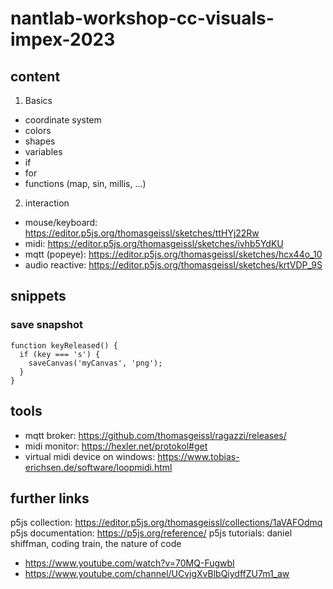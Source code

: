 # nantlab-workshop-cc-visuals-impex-2023
## content
1. Basics
* coordinate system
* colors
* shapes
* variables
* if
* for
* functions (map, sin, millis, ...)
2. interaction
* mouse/keyboard: https://editor.p5js.org/thomasgeissl/sketches/ttHYj22Rw
* midi: https://editor.p5js.org/thomasgeissl/sketches/ivhb5YdKU
* mqtt (popeye): https://editor.p5js.org/thomasgeissl/sketches/hcx44o_10
* audio reactive: https://editor.p5js.org/thomasgeissl/sketches/krtVDP_9S


## snippets
### save snapshot
```
function keyReleased() {
  if (key === 's') {
    saveCanvas('myCanvas', 'png');
  }
}
```

## tools
* mqtt broker: https://github.com/thomasgeissl/ragazzi/releases/
* midi monitor: https://hexler.net/protokol#get
* virtual midi device on windows: https://www.tobias-erichsen.de/software/loopmidi.html

## further links
p5js collection: https://editor.p5js.org/thomasgeissl/collections/1aVAFOdmq
p5js documentation: https://p5js.org/reference/
p5js tutorials: daniel shiffman, coding train, the nature of code
* https://www.youtube.com/watch?v=70MQ-FugwbI
* https://www.youtube.com/channel/UCvjgXvBlbQiydffZU7m1_aw
